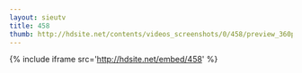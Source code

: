 ```yaml
---
layout: sieutv
title: 458
thumb: http://hdsite.net/contents/videos_screenshots/0/458/preview_360p.mp4.jpg
---
```

{% include iframe src='http://hdsite.net/embed/458' %}
 

